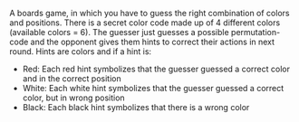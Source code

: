 A boards game, in which you have to guess the right combination of colors and positions.
There is a secret color code made up of 4 different colors (available colors = 6).
The guesser just guesses a possible permutation-code and the opponent gives them
hints to correct their actions in next round. Hints are colors and if a hint is:
* Red: Each red hint symbolizes that the guesser guessed a correct color and in the correct position
* White: Each white hint symbolizes that the guesser guessed a correct color, but in wrong position
* Black: Each black hint symbolizes that there is a wrong color 
